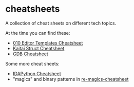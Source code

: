 # cheatsheets
A collection of cheat sheets on different tech topics.

At the time you can find these:

* [010 Editor Templates Cheatsheet](https://github.com/prusanov/cheatsheets/tree/main/010Editor-Templates)
* [Kaitai Struct Cheatsheet](https://github.com/prusanov/cheatsheets/tree/main/kaitai_struct)
* [GDB Cheatsheet](https://github.com/prusanov/cheatsheets/tree/main/kaitai_struct)

Some more cheat sheets:
* [IDAPython Cheatsheet](https://github.com/inforion/idapython-cheatsheet)
* "magics" and binary patterns in [re-magics-cheatsheet](https://github.com/prusanov/re-magics-cheatsheet)

